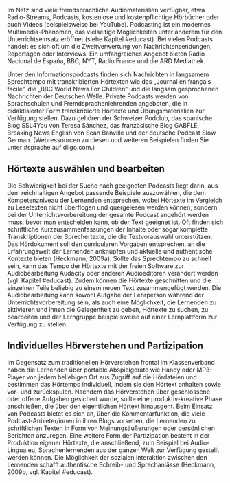 <!-- filename: 02_Hoerverstehen.md -->
<!-- title: Hörverstehen -->

Im Netz sind viele fremdsprachliche Audiomaterialien verfügbar, etwa Radio-Streams, Podcasts, kostenlose und kostenpflichtige Hörbücher oder auch Videos (beispielsweise bei YouTube). Podcasting ist ein modernes Multimedia-Phänomen, das vielseitige Möglichkeiten unter anderem für den Unterrichtseinsatz eröffnet (siehe Kapitel #educast). Bei vielen Podcasts handelt es sich oft um die Zweitverwertung von Nachrichtensendungen, Reportagen oder Interviews. Ein umfangreiches Angebot bieten Radio Nacional de España, BBC, NYT, Radio France und die ARD Mediathek.

Unter den Informationspodcasts finden sich Nachrichten in langsamem Sprechtempo mit transkribierten Hörtexten wie das „Journal en français facile“, die „BBC World News For Children“ und die langsam gesprochenen Nachrichten der Deutschen Welle. Private Podcasts werden von Sprachschulen und Fremdsprachenlehrenden angeboten, die in didaktisierter Form transkribierte Hörtexte und Übungsmaterialien zur Verfügung stellen. Dazu gehören der Schweizer Podclub, das spanische Blog SSL4You von Teresa Sánchez, das französische Blog GABFLE, Breaking News English von Sean Banville und der deutsche Podcast Slow German. (Webressourcen zu diesen und weiteren Beispielen finden Sie unter #sprache auf diigo.com.)

## Hörtexte auswählen und bearbeiten

Die Schwierigkeit bei der Suche nach geeigneten Podcasts liegt darin, aus dem reichhaltigen Angebot passende Beispiele auszuwählen, die dem Kompetenzniveau der Lernenden entsprechen, wobei Hörtexte im Vergleich zu Lesetexten nicht überflogen und quergelesen werden können, sondern bei der Unterrichtsvorbereitung der gesamte Podcast angehört werden muss, bevor man entscheiden kann, ob der Text geeignet ist. Oft finden sich schriftliche Kurzzusammenfassungen der Inhalte oder sogar komplette Transkriptionen der Sprechertexte, die die Textvorauswahl unterstützen. Das Hördokument soll den curricularen Vorgaben entsprechen, an die Erfahrungswelt der Lernenden anknüpfen und aktuelle und authentische Kontexte bieten (Heckmann, 2009a). Sollte das Sprechtempo zu schnell sein, kann das Tempo der Hörtexte mit der freien Software zur Audiobearbeitung Audacity oder anderen Audioeditoren verändert werden (vgl. Kapitel #educast). Zudem können die Hörtexte geschnitten und die einzelnen Teile beliebig zu einem neuen Text zusammengefügt werden. Die Audiobearbeitung kann sowohl Aufgabe der Lehrperson während der Unterrichtsvorbereitung sein, als auch eine Möglichkeit, die Lernenden zu aktivieren und ihnen die Gelegenheit zu geben, Hörtexte zu suchen, zu bearbeiten und der Lerngruppe beispielsweise auf einer Lernplattform zur Verfügung zu stellen.

## Individuelles Hörverstehen und Partizipation

Im Gegensatz zum traditionellen Hörverstehen frontal im Klassenverband haben die Lernenden über portable Abspielgeräte wie Handy oder MP3-Player von jedem beliebigen Ort aus Zugriff auf die Hördateien und bestimmen das Hörtempo individuell, indem sie den Hörtext anhalten sowie vor- und zurückspulen. Nachdem das Hörverstehen über geschlossene oder offene Aufgaben gesichert wurde, sollte eine produktiv-kreative Phase anschließen, die über den eigentlichen Hörtext hinausgeht. Beim Einsatz von Podcasts bietet es sich an, über die Kommentarfunktion, die viele Podcast-Anbieter/innen in ihren Blogs vorsehen, die Lernenden zu schriftlichen Texten in Form von Meinungsäußerungen oder persönlichen Berichten anzuregen. Eine weitere Form der Partizipation besteht in der Produktion eigener Hörtexte, die anschließend, zum Beispiel bei Audio-Lingua.eu, Sprachenlernenden aus der ganzen Welt zur Verfügung gestellt werden können. Die Möglichkeit der sozialen Interaktion zwischen den Lernenden schafft authentische Schreib- und Sprechanlässe (Heckmann, 2009b, vgl. Kapitel #educast).
